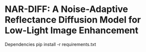 # NAR-DIFF: A Noise-Adaptive Reflectance Diffusion Model for Low-Light Image Enhancement
Dependencies
pip install -r requirements.txt
